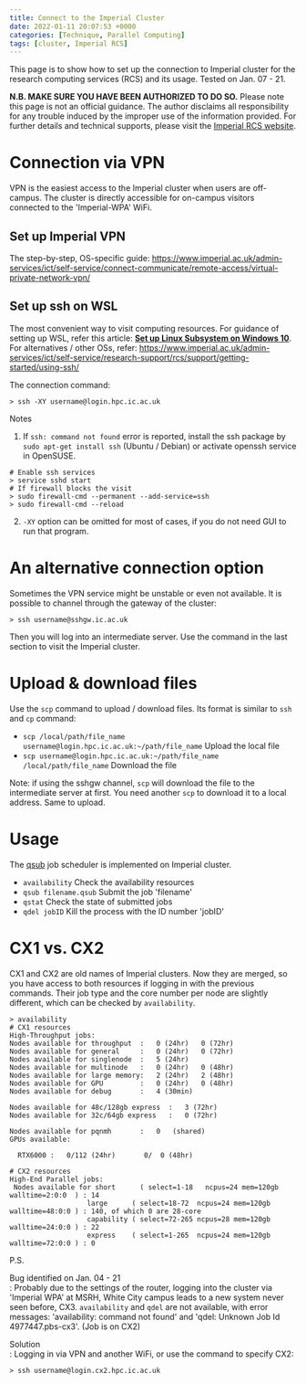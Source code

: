 ```yaml
---
title: Connect to the Imperial Cluster
date: 2022-01-11 20:07:53 +0000
categories: [Technique, Parallel Computing]
tags: [cluster, Imperial RCS]
---
```


This page is to show how to set up the connection to Imperial cluster for the research computing services (RCS) and its usage. Tested on Jan. 07 - 21.

**N.B. MAKE SURE YOU HAVE BEEN AUTHORIZED TO DO SO.** Please note this page is not an official guidance. The author disclaims all responsibility for any trouble induced by the improper use of the information provided. For further details and technical supports, please visit the [Imperial RCS website](https://www.imperial.ac.uk/admin-services/ict/self-service/research-support/rcs/). 

# Connection via VPN
VPN is the easiest access to the Imperial cluster when users are off-campus. The cluster is directly accessible for on-campus visitors connected to the 'Imperial-WPA' WiFi. 

## Set up Imperial VPN
The step-by-step, OS-specific guide: <https://www.imperial.ac.uk/admin-services/ict/self-service/connect-communicate/remote-access/virtual-private-network-vpn/>

## Set up ssh on WSL
The most convenient way to visit computing resources. For guidance of setting up WSL, refer this article: [**Set up Linux Subsystem on Windows 10**](/posts/Set-up-Linux-Subsystem-for-Windows-10/index.html). For alternatives / other OSs, refer: <https://www.imperial.ac.uk/admin-services/ict/self-service/research-support/rcs/support/getting-started/using-ssh/>

The connection command: 
``` console
> ssh -XY username@login.hpc.ic.ac.uk
```

Notes  
1. If `ssh: command not found` error is reported, install the ssh package by `sudo apt-get install ssh` (Ubuntu / Debian) or activate openssh service in OpenSUSE.  

``` console
# Enable ssh services
> service sshd start
# If firewall blocks the visit
> sudo firewall-cmd --permanent --add-service=ssh
> sudo firewall-cmd --reload

```

2. `-XY` option can be omitted for most of cases, if you do not need GUI to run that program. 

# An alternative connection option
Sometimes the VPN service might be unstable or even not available. It is possible to channel through the gateway of the cluster: 

``` console
> ssh username@sshgw.ic.ac.uk
```

Then you will log into an intermediate server. Use the command in the last section to visit the Imperial cluster. 

# Upload & download files

Use the `scp` command to upload / download files. Its format is similar to `ssh` and `cp` command: 

* `scp /local/path/file_name username@login.hpc.ic.ac.uk:~/path/file_name` Upload the local file
* `scp username@login.hpc.ic.ac.uk:~/path/file_name /local/path/file_name` Download the file

Note: if using the sshgw channel, `scp` will download the file to the intermediate server at first. You need another `scp` to download it to a local address. Same to upload. 

# Usage
The [qsub](https://pubs.opengroup.org/onlinepubs/9699919799/utilities/qsub.html) job scheduler is implemented on Imperial cluster. 

* `availability` Check the availability resources  
* `qsub filename.qsub` Submit the job 'filename'  
* `qstat` Check the state of submitted jobs  
* `qdel jobID` Kill the process with the ID number 'jobID'  

# CX1 vs. CX2

CX1 and CX2 are old names of Imperial clusters. Now they are merged, so you have access to both resources if logging in with the previous commands. Their job type and the core number per node are slightly different, which can be checked by `availability`. 

``` console
> availability
# CX1 resources
High-Throughput jobs: 
Nodes available for throughput  :   0 (24hr)   0 (72hr) 
Nodes available for general     :   0 (24hr)   0 (72hr) 
Nodes available for singlenode  :   5 (24hr)   
Nodes available for multinode   :   0 (24hr)   0 (48hr) 
Nodes available for large memory:   2 (24hr)   2 (48hr)  
Nodes available for GPU         :   0 (24hr)   0 (48hr) 
Nodes available for debug       :   4 (30min)  

Nodes available for 48c/128gb express  :   3 (72hr)  
Nodes available for 32c/64gb express   :   0 (72hr)  

Nodes available for pqnmh       :   0   (shared) 
GPUs available: 

  RTX6000 :   0/112 (24hr)       0/  0 (48hr) 

# CX2 resources
High-End Parallel jobs: 
 Nodes available for short      ( select=1-18   ncpus=24 mem=120gb walltime=2:0:0  ) : 14  
                   large      ( select=18-72  ncpus=24 mem=120gb walltime=48:0:0 ) : 140, of which 0 are 28-core 
                   capability ( select=72-265 ncpus=28 mem=120gb walltime=24:0:0 ) : 22 
                   express    ( select=1-265  ncpus=24 mem=120gb walltime=72:0:0 ) : 0 
```

P.S. 

Bug identified on Jan. 04 - 21  
: Probably due to the settings of the router, logging into the cluster via 'Imperial WPA' at MSRH, White City campus leads to a new system never seen before, CX3. `availability` and `qdel` are not available, with error messages: 'availability: command not found' and 'qdel: Unknown Job Id 4977447.pbs-cx3'. (Job is on CX2)

Solution  
: Logging in via VPN and another WiFi, or use the command to specify CX2: 

``` console
> ssh username@login.cx2.hpc.ic.ac.uk
```